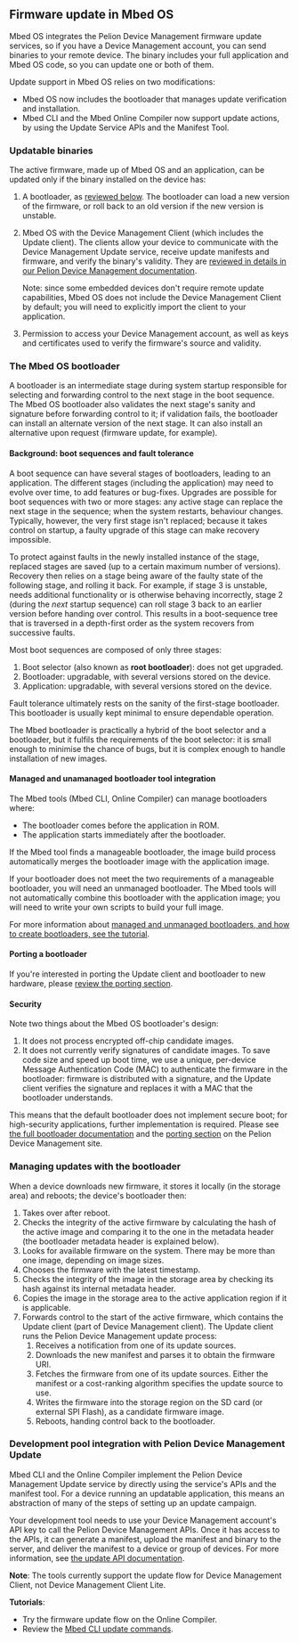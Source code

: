 ## Firmware update in Mbed OS

Mbed OS integrates the Pelion Device Management firmware update services, so if you have a Device Management account, you can send binaries to your remote device. The binary includes your full application and Mbed OS code, so you can update one or both of them.

Update support in Mbed OS relies on two modifications:

* Mbed OS now includes the bootloader that manages update verification and installation.
* Mbed CLI and the Mbed Online Compiler now support update actions, by using the Update Service APIs and the Manifest Tool.<!--All of these will need links. Later.-->

### Updatable binaries

The active firmware, made up of Mbed OS and an application, can be updated only if the binary installed on the device has:

1. A bootloader, as [reviewed below](#the-mbed-os-bootloader). The bootloader can load a new version of the firmware, or roll back to an old version if the new version is unstable.
1. Mbed OS with the Device Management Client (which includes the Update client). The clients allow your device to communicate with the Device Management Update service, receive update manifests and firmware, and verify the binary's validity. They are [reviewed in details in our Pelion Device Management documentation](https://cloud.mbed.com/docs/current/updating-firmware/index.html).

    Note: since some embedded devices don't require remote update capabilities, Mbed OS does not include the Device Management Client by default; you will need to explicitly import the client to your application.

1. Permission to access your Device Management account, as well as keys and certificates used to verify the firmware's source and validity.

### The Mbed OS bootloader

A bootloader is an intermediate stage during system startup responsible for selecting and forwarding control to the next stage in the boot sequence. The Mbed OS bootloader also validates the next stage's sanity and signature before forwarding control to it; if validation fails, the bootloader can install an alternate version of the next stage. It can also install an alternative upon request (firmware update, for example).

#### Background: boot sequences and fault tolerance

A boot sequence can have several stages of bootloaders, leading to an application. The different stages (including the application) may need to evolve over time, to add features or bug-fixes. Upgrades are possible for boot sequences with two or more stages: any active stage can replace the next stage in the sequence; when the system restarts, behaviour changes. Typically, however, the very first stage isn't replaced; because it takes control on startup, a faulty upgrade of this stage can make recovery impossible.

To protect against faults in the newly installed instance of the stage, replaced stages are saved (up to a certain maximum number of versions). Recovery then relies on a stage being aware of the faulty state of the following stage, and rolling it back. For example, if stage 3 is unstable, needs additional functionality or is otherwise behaving incorrectly, stage 2 (during the *next* startup sequence) can roll stage 3 back to an earlier version before handing over control. This results in a boot-sequence tree that is traversed in a depth-first order as the system recovers from successive faults.

Most boot sequences are composed of only three stages:<!--And for Mbed OS?-->

1. Boot selector (also known as **root bootloader**): does not get upgraded.
1. Bootloader: upgradable, with several versions stored on the device.
1. Application: upgradable, with several versions stored on the device.

Fault tolerance ultimately rests on the sanity of the first-stage bootloader. This bootloader is usually kept minimal to ensure dependable operation.<!--So what does Mbed OS do? Also, "minimal" is vague. What does it actually mean - that its functionality is limited to starting the sequence?-->

The Mbed bootloader is practically<!--as in "we did it because it's practical" or "you know, this basically is that"?--> a hybrid of the boot selector and a bootloader, but it fulfils the requirements of the boot selector: it is small enough to minimise the chance of bugs, but it is complex enough to handle installation of new images.<!---"Handle the installation" or just "install"? Is it an overseer, or does it do the work?--> <!--Therefore, the Mbed Bootloader is intended to be a reference implementation for constructing a bootloader.--><!--Not relevant for the Mbed OS one, right???-->


#### Managed and unamanaged bootloader tool integration


The Mbed tools (Mbed CLI, Online Compiler) can manage bootloaders where:

* The bootloader comes before the application in ROM.
* The application starts immediately after the bootloader.

If the Mbed tool finds a manageable bootloader, the image build process automatically merges the bootloader image with the application image.

If your bootloader does not meet the two requirements of a manageable bootloader, you will need an unmanaged bootloader. The Mbed tools will not automatically combine this bootloader with the application image; you will need to write your own scripts to build your full image.

For more information about [managed and unmanaged bootloaders, and how to create bootloaders, see the tutorial](https://os.mbed.com/docs/v5.10/tutorials/bootloader.html).

#### Porting a bootloader

If you're interested in porting the Update client and bootloader to new hardware, please [review the porting section](/docs/v5.10/porting/bootloader.html).

#### Security

Note two things about the Mbed OS bootloader's design:

1. It does not process encrypted off-chip candidate images.
1. It does not currently verify signatures of candidate images. To save code size and speed up boot time, we use a unique, per-device Message Authentication Code (MAC) to authenticate the firmware in the bootloader: firmware is distributed with a signature, and the Update client verifies the signature and replaces it with a MAC that the bootloader understands.

This means that the default bootloader does not implement secure boot; for high-security applications, further implementation is required. Please see [the full bootloader documentation](https://cloud.mbed.com/docs/current/updating-firmware/bootloaders.html) and the [porting section](https://cloud.mbed.com/docs/current/porting/porting-the-device-management-update-client.html) on the Pelion Device Management site.

<!--I don't think Product is going to like me calling this out.-->

### Managing updates with the bootloader

When a device downloads new firmware, it stores it locally (in the storage area) and reboots; the device's bootloader then:

1. Takes over after reboot.
1. Checks the integrity of the active firmware by calculating the hash of the active image and comparing it to the one in the metadata header (the bootloader metadata header is explained below).
1. Looks for available firmware on the system. There may be more than one image, depending on image sizes.
1. Chooses the firmware with the latest timestamp.
1. Checks the integrity of the image in the storage area by checking its hash against its internal metadata header.
1. Copies the image in the storage area to the active application region if it is applicable.
1. Forwards control to the start of the active firmware, which contains the Update client (part of Device Management client). The Update client runs the Pelion Device Management update process:
    1. Receives a notification from one of its update sources.
    1. Downloads the new manifest and parses it to obtain the firmware URI.
    1. Fetches the firmware from one of its update sources. Either the manifest or a cost-ranking algorithm specifies the update source to use.
    1. Writes the firmware into the storage region on the SD card (or external SPI Flash), as a candidate firmware image.
    1. Reboots, handing control back to the bootloader.


### Development pool integration with Pelion Device Management Update

Mbed CLI and the Online Compiler implement the Pelion Device Management Update service by directly using the service's APIs and the manifest tool. For a device running an updatable application, this means an abstraction of many of the steps of setting up an update campaign.

<!--How secure is this? Is it only for development devices, or can I use this for deployment?-->

Your development tool needs to use your Device Management account's API key to call the Pelion Device Management APIs. Once it has access to the APIs, it can generate a manifest, upload the manifest and binary to the server, and deliver the manifest to a device or group of devices. For more information, see [the update API documentation](https://cloud.mbed.com/docs/current/service-api-references/update-service.html).
<!--Do we actually use one of the SDKs? Python, maybe? If so, link to https://cloud.mbed.com/docs/current/mbed-cloud-sdk-python/update.html-->

<!--Technically there are difference between CLI and IDE, and between a single device and device group flow. But I think that's something the tools should cover, not this section-->

<span class="notes">**Note**: The tools currently support the update flow for Device Management Client, not Device Management Client Lite.</span>

**Tutorials**:

* Try the firmware update flow on the Online Compiler.<!--No link yet; it's not live-->
* Review the [Mbed CLI update commands](https://os.mbed.com/docs/v5.10/tools/cli-update.html).
